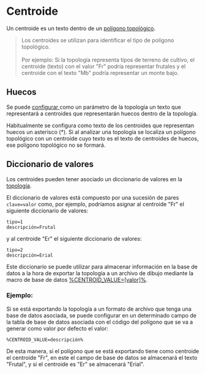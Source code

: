 # Centroide

Un centroide es un texto dentro de un [polígono topológico](poligonos-topologicos.md).

> Los centroides se utilizan para identificar el tipo de polígono topológico.\
> \
> Por ejemplo: Si la topología representa tipos de terreno de cultivo, el centroide (texto) con el valor "Fr" podría representar frutales y el centroide con el texto "Mb" podría representar un monte bajo.

## Huecos

Se puede [configurar ](anadir-topologia.md#centroide-para-huecos)como un parámetro de la topología un texto que representará a centroides que representarán huecos dentro de la topología.

Habitualmente se configura como texto de los centroides que representan huecos un asterisco (\*). Si al analizar una topología se localiza un polígono topológico con un centroide cuyo texto es el texto de centroides de huecos, ese polígono topológico no se formará.

## Diccionario de valores

Los centroides pueden tener asociado un diccionario de valores en la [topología](./).

El diccionario de valores está compuesto por una sucesión de pares `clave=valor` como, por ejemplo, podríamos asignar al centroide "Fr" el siguiente diccionario de valores:

```
tipo=1
descripción=Frutal
```

y al centroide "Er" el siguiente diccionario de valores:

```
tipo=2
descripción=Erial
```

Este diccionario se puede utilizar para almacenar información en la base de datos a la hora de exportar la topología a un archivo de dibujo mediante la macro de base de datos [%CENTROID_VALUE=\[valor\]%](../base-de-datos/macros-de-base-de-datos.md).

### Ejemplo:

Si se está exportando la topología a un formato de archivo que tenga una base de datos asociada, se puede configurar en un determinado campo de la tabla de base de datos asociada con el código del polígono que se va a generar como valor por defecto el valor:

```
%CENTROID_VALUE=descripción%
```

De esta manera, si el polígono que se está exportando tiene como centroide el centroide "Fr", en este el campo de base de datos se almacenará el texto "Frutal", y si el centroide es "Er" se almacenará "Erial".
